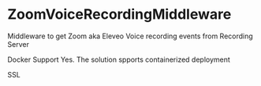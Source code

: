 # ZoomVoiceRecordingMiddleware
Middleware to get Zoom aka Eleveo Voice recording events from Recording Server

Docker Support 
Yes. The solution spports containerized deployment

SSL

